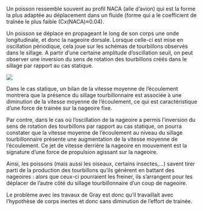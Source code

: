 Un poisson ressemble souvent au profil NACA (aile d’avion) qui est la forme la plus adaptée au déplacement dans un fluide (forme qui a le coefficient de traînée le plus faible (Cx(NACA)≈0.04).

Un poisson se déplace en propageant le long de son corps une onde longitudinale, et donc la nageoire dorsale. Lorsque celle-ci est mise en oscillation périodique, cela joue sur les schémas de tourbillons observés dans le sillage. A partir d’une certaine amplitude d’oscillation seuil, on peut observer une inversion du sens de rotation des tourbillons créés dans le sillage par rapport au cas statique.

<img src="Images/1.png">

Dans le cas statique, un bilan de la vitesse moyenne de l’écoulement montrera que la présence du sillage tourbillonnaire est associée à une diminution de la vitesse moyenne de l’écoulement, ce qui est caractéristique d’une force de trainée sur la nageoire fixe. 

Par contre, dans le cas où l’oscillation de la nageoire a permis l’inversion du sens de rotation des tourbillons par rapport au cas statique, on pourra constater que la vitesse moyenne de l’écoulement au niveau du sillage tourbillonnaire présente une augmentation de la vitesse moyenne de l’écoulement. Ce jet de vitesse derrière la nageoire en mouvement est la signature d’une force de propulsion agissant sur la nageoire.

Ainsi, les poissons (mais aussi les oiseaux, certains insectes,…) savent tirer parti de la production des tourbillons qu’ils génèrent en battant des nageoires : alors que ceux-ci pourraient les freiner, ils s’arrangent pour les déplacer de l’autre côté du sillage tourbillonnaire d’un coup de nageoire.

Le problème avec les travaux de Gray est donc qu’il travaillait avec l’hypothèse de corps inertes et donc sans diminution de l’effort de trainée.
